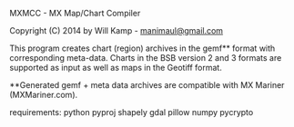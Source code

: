MXMCC - MX Map/Chart Compiler

Copyright (C) 2014 by Will Kamp - manimaul@gmail.com

This program creates chart (region) archives in the gemf** format with corresponding meta-data.
Charts in the BSB version 2 and 3 formats are supported as input as well as maps in the Geotiff format.

**Generated gemf + meta data archives are compatible with MX Mariner (MXMariner.com).

requirements:
python
pyproj
shapely
gdal
pillow
numpy
pycrypto
